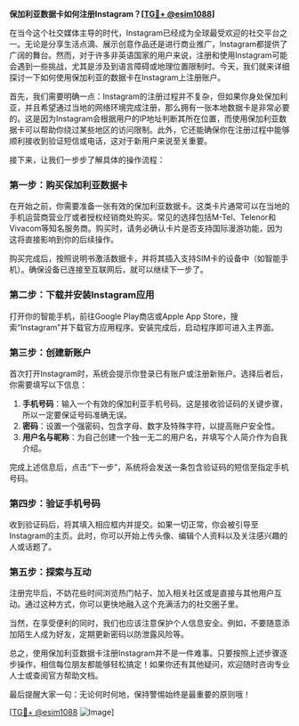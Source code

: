 **保加利亚数据卡如何注册Instagram？[[TG💪+ @esim1088](https://t.me/s/esim1088)]**

在当今这个社交媒体主导的时代，Instagram已经成为全球最受欢迎的社交平台之一。无论是分享生活点滴、展示创意作品还是进行商业推广，Instagram都提供了广阔的舞台。然而，对于许多非英语国家的用户来说，注册和使用Instagram可能会遇到一些挑战，尤其是涉及到语言障碍或地理位置限制时。今天，我们就来详细探讨一下如何使用保加利亚的数据卡在Instagram上注册账户。

首先，我们需要明确一点：Instagram的注册过程并不复杂，但如果你身处保加利亚，并且希望通过当地的网络环境完成注册，那么拥有一张本地数据卡是非常必要的。这是因为Instagram会根据用户的IP地址判断其所在位置，而使用保加利亚数据卡可以帮助你绕过某些地区的访问限制。此外，它还能确保你在注册过程中能够顺利接收到验证短信或电话，这对于新用户来说至关重要。

接下来，让我们一步步了解具体的操作流程：

### 第一步：购买保加利亚数据卡

在开始之前，你需要准备一张有效的保加利亚数据卡。这类卡片通常可以在当地的手机运营商营业厅或者授权经销商处购买。常见的选择包括M-Tel、Telenor和Vivacom等知名服务商。购买时，请务必确认卡片是否支持国际漫游功能，因为这将直接影响到你的后续操作。

购买完成后，按照说明书激活数据卡，并将其插入支持SIM卡的设备中（如智能手机）。确保设备已连接至互联网后，就可以继续下一步了。

### 第二步：下载并安装Instagram应用

打开你的智能手机，前往Google Play商店或Apple App Store，搜索“Instagram”并下载官方应用程序。安装完成后，启动程序即可进入主界面。

### 第三步：创建新账户

首次打开Instagram时，系统会提示你登录已有账户或注册新账户。选择后者后，你需要填写以下信息：

1. **手机号码**：输入一个有效的保加利亚手机号码。这是接收验证码的关键步骤，所以一定要保证号码准确无误。
2. **密码**：设置一个强密码，包含字母、数字及特殊字符，以提高账户安全性。
3. **用户名与昵称**：为自己创建一个独一无二的用户名，并填写个人简介作为自我介绍。

完成上述信息后，点击“下一步”，系统将会发送一条包含验证码的短信至指定手机号码。

### 第四步：验证手机号码

收到验证码后，将其填入相应框内并提交。如果一切正常，你会被引导至Instagram的主页。此时，你可以开始上传头像、编辑个人资料以及关注感兴趣的人或话题了。

### 第五步：探索与互动

注册完毕后，不妨花些时间浏览热门帖子、加入相关社区或是直接与其他用户互动。通过这种方式，你可以更快地融入这个充满活力的社交圈子里。

当然，在享受便利的同时，我们也应该注意保护个人信息安全。例如，不要随意添加陌生人成为好友，定期更新密码以防泄露风险等。

总之，使用保加利亚数据卡注册Instagram并不是一件难事。只要按照上述步骤逐步操作，相信每位朋友都能够轻松搞定！如果你还有其他疑问，欢迎随时咨询专业人士或查阅官方帮助文档。

最后提醒大家一句：无论何时何地，保持警惕始终是最重要的原则哦！

[[TG💪+ @esim1088](https://t.me/s/esim1088) ![Image](https://i.postimg.cc/4NQfJmqS/Snipaste-2025-05-13-00-14-12.png)]